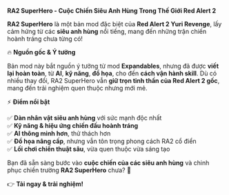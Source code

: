 
**RA2 SuperHero - Cuộc Chiến Siêu Anh Hùng Trong Thế Giới Red Alert 2**

**RA2 SuperHero** là một bản mod đặc biệt của **Red Alert 2 Yuri Revenge**, lấy cảm hứng từ các **siêu anh hùng** nổi tiếng, mang đến những trận chiến hoành tráng chưa từng có!

🔥 **Nguồn gốc & Ý tưởng**

Bản mod này bắt nguồn ý tưởng từ mod **Expandables**, nhưng đã được **viết lại hoàn toàn**, từ **AI**, **kỹ năng**, **đồ họa**, cho đến **cách vận hành skill**. Dù có nhiều thay đổi, RA2 SuperHero vẫn **giữ trọn tinh thần của Red Alert 2 gốc**, mang đến trải nghiệm quen thuộc nhưng mới mẻ.

⚡ **Điểm nổi bật**

✅ **Dàn nhân vật siêu anh hùng** với sức mạnh độc nhất  
✅ **Kỹ năng & hiệu ứng chiến đấu hoành tráng**  
✅ **AI thông minh hơn**, thử thách hơn  
✅ **Đồ họa nâng cấp**, nhưng vẫn tôn trọng phong cách RA2 cổ điển  
✅ **Lối chơi chiến thuật sâu**, vừa quen thuộc vừa sáng tạo

Bạn đã sẵn sàng bước vào **cuộc chiến của các siêu anh hùng** và chinh phục chiến trường **RA2 SuperHero** chưa? 🚀

👉 **Tải ngay & trải nghiệm!**
